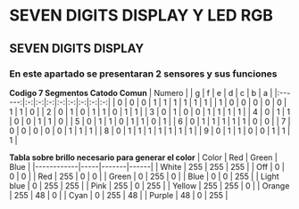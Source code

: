 # SEVEN DIGITS DISPLAY Y LED RGB
## SEVEN DIGITS DISPLAY
### En este apartado se presentaran 2 sensores y sus funciones




**Codigo 7 Segmentos Catodo Comun**
| Numero |   | g | f | e | d | c | b | a |
|:------:|:-:|:-:|:-:|:-:|:-:|:-:|:-:|:-:|
|    0   | 0 | 0 | 1 | 1 | 1 | 1 | 1 | 1 |
|    1   | 0 | 0 | 0 | 0 | 0 | 1 | 1 | 0 |
|    2   | 0 | 1 | 0 | 1 | 1 | 0 | 1 | 1 |
|    3   | 0 | 1 | 0 | 0 | 1 | 1 | 1 | 1 |
|    4   | 0 | 1 | 1 | 0 | 0 | 1 | 1 | 0 |
|    5   | 0 | 1 | 1 | 0 | 1 | 1 | 0 | 1 |
|    6   | 0 | 1 | 1 | 1 | 1 | 1 | 0 | 0 |
|    7   | 0 | 0 | 0 | 0 | 0 | 1 | 1 | 1 |
|    8   | 0 | 1 | 1 | 1 | 1 | 1 | 1 | 1 |
|    9   | 0 | 1 | 1 | 0 | 0 | 1 | 1 | 1 |





**Tabla sobre brillo necesario para generar el color**
| Color      | Red | Green | Blue |
|------------|-----|-------|------|
| White      | 255 | 255   | 255  |
| Off        | 0   | 0     | 0    |
| Red        | 255 | 0     | 0    |
| Green      | 0   | 255   | 0    |
| Blue       | 0   | 0     | 255  |
| Light blue | 0   | 255   | 255  |
| Pink       | 255 | 0     | 255  |
| Yellow     | 255 | 255   | 0    |
| Orange     | 255 | 48    | 0    |
| Cyan       | 0   | 255   | 48   |
| Purple     | 48  | 0     | 255  |


















